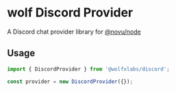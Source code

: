 # wolf Discord Provider

A Discord chat provider library for [@novu/node](https://github.com/tecklens/tk-wolf/)

## Usage

```javascript
import { DiscordProvider } from '@wolfxlabs/discord';

const provider = new DiscordProvider({});
```
